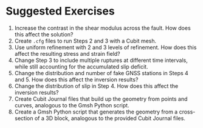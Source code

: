 # Suggested Exercises

1. Increase the contrast in the shear modulus across the fault. How does this affect the solution?
2. Create `.cfg` files to run Steps 2 and 3 with a Cubit mesh.
3. Use uniform refinement with 2 and 3 levels of refinement. How does this affect the resulting stress and strain field?
4. Change Step 3 to include multiple ruptures at different time intervals, while still accounting for the accumulated slip deficit.
5. Change the distribution and number of fake GNSS stations in Steps 4 and 5. How does this affect the inversion results?
6. Change the distribution of slip in Step 4. How does this affect the inversion results?
7. Create Cubit Journal files that build up the geometry from points and curves, analogous to the Gmsh Python script.
8. Create a Gmsh Python script that generates the geometry from a cross-section of a 3D block, analogous to the provided Cubit Journal files.
